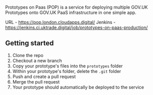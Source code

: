 Prototypes on Paas (POP) is a service for deploying multiple GOV.UK Prototypes onto GOV.UK PaaS infrastructure in one simple app.

URL - https://pop.london.cloudapps.digital/
Jenkins - https://jenkins.ci.uktrade.digital/job/prototypes-on-paas-production/

## Getting started
1. Clone the repo
2. Checkout a new branch
3. Copy your prototype's files into the `prototypes` folder
4. Within your prototype's folder, delete the `.git` folder
5. Push and create a pull request 
6. Merge the pull request
7. Your prototype should automatically be deployed to the service
